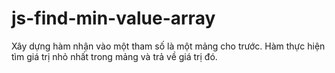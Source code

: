 # js-find-min-value-array
Xây dựng hàm nhận vào một tham số là một mảng cho trước. Hàm thực hiện tìm giá trị nhỏ nhất trong mảng và trả về giá trị đó.  
